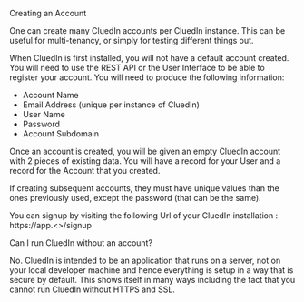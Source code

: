 Creating an Account

One can create many CluedIn accounts per CluedIn instance. This can be useful for multi-tenancy, or simply for testing different things out. 

When CluedIn is first installed, you will not have a default account created. You will need to use the REST API or the User Interface to be able to register your account. You will need to produce the following information:

- Account Name
- Email Address (unique per instance of CluedIn)
- User Name
- Password
- Account Subdomain

Once an account is created, you will be given an empty CluedIn account with 2 pieces of existing data. You will have a record for your User and a record for the Account that you created. 

If creating subsequent accounts, they must have unique values than the ones previously used, except the password (that can be the same).

You can signup by visiting the following Url of your CluedIn installation : https://app.<<insert your domain>>/signup

Can I run CluedIn without an account?

No. CluedIn is intended to be an application that runs on a server, not on your local developer machine and hence everything is setup in a way that is secure by default. This shows itself in many ways including the fact that you cannot run CluedIn without HTTPS and SSL. 